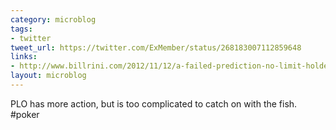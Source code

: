 ```yaml
---
category: microblog
tags:
- twitter
tweet_url: https://twitter.com/ExMember/status/268183007112859648
links:
- http://www.billrini.com/2012/11/12/a-failed-prediction-no-limit-holdem-still-1-worldwide-guest-post-by-lorin-yelle/
layout: microblog
---
```

PLO has more action, but is too complicated to catch on with the fish. #poker
